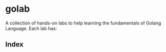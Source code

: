 # golab
A collection of hands-on labs to help learning the fundamentals of Golang Language. Each lab has:

## Index

